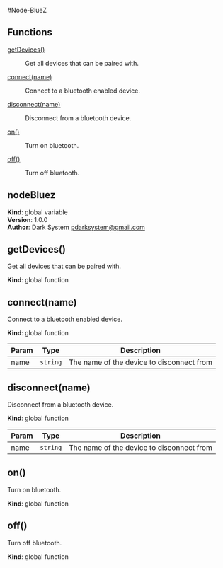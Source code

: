 #Node-BlueZ

## Functions

<dl>
<dt><a href="#getDevices">getDevices()</a></dt>
<dd><p>Get all devices that can be paired with.</p>
</dd>
<dt><a href="#connect">connect(name)</a></dt>
<dd><p>Connect to a bluetooth enabled device.</p>
</dd>
<dt><a href="#disconnect">disconnect(name)</a></dt>
<dd><p>Disconnect from a bluetooth device.</p>
</dd>
<dt><a href="#on">on()</a></dt>
<dd><p>Turn on bluetooth.</p>
</dd>
<dt><a href="#off">off()</a></dt>
<dd><p>Turn off bluetooth.</p>
</dd>
</dl>

<a name="nodeBluez"></a>

## nodeBluez
**Kind**: global variable  
**Version**: 1.0.0  
**Author**: Dark System <pdarksystem@gmail.com>  
<a name="getDevices"></a>

## getDevices()
Get all devices that can be paired with.

**Kind**: global function  
<a name="connect"></a>

## connect(name)
Connect to a bluetooth enabled device.

**Kind**: global function  

| Param | Type | Description |
| --- | --- | --- |
| name | <code>string</code> | The name of the device to disconnect from |

<a name="disconnect"></a>

## disconnect(name)
Disconnect from a bluetooth device.

**Kind**: global function  

| Param | Type | Description |
| --- | --- | --- |
| name | <code>string</code> | The name of the device to disconnect from |

<a name="on"></a>

## on()
Turn on bluetooth.

**Kind**: global function  
<a name="off"></a>

## off()
Turn off bluetooth.

**Kind**: global function  

